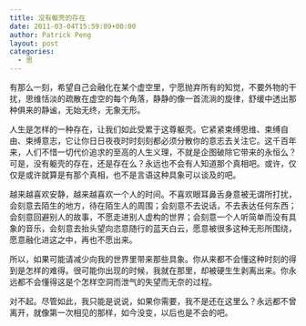 ```yaml
---
title: 没有躯壳的存在
date: 2011-03-04T15:59:09+00:00
author: Patrick Peng
layout: post
categories:
  - 思
---
```

有那么一刻，希望自己会融化在某个虚空里，宁愿抛弃所有的知觉，不要外物的干扰，思维恬淡的疏散在虚空的每个角落，静静的像一首流淌的旋律，舒缓中透出那种俱来的静谧，无始无终，无象无形。

人生是怎样的一种存在，让我们如此受累于这尊躯壳。它紧紧束缚思维、束缚自由、束缚意志，它让你日日夜夜时时刻刻都必须分散你的意志去关注它。这千百年来，人们不惜一切代价追求的至高的人生义理，不就是企图破除它带来的永恒么？可是，没有躯壳的存在，还是存在么？永远也不会有人知道那个真相吧。或许，仅仅是或许就算是有那个真相，也不是言语这种具象可以谈及的吧。

越来越喜欢安静，越来越喜欢一个人的时间。不喜欢眼耳鼻舌身意被无谓所打扰，会刻意去陌生的地方，待在陌生人的周围；会刻意不去说话，不去表达任何东西；会刻意回避别人的故事，不愿走进别人虚构的世界；会刻意一个人听简单而没有具象的音乐，会刻意去抬头望向恣意随行的蓝天白云，愿意被很多这种无形所围绕，愿意融化进这之中，再也不愿出来。

所以，如果可能请减少向我的世界里带来那些具象。你从来都不会懂这种时刻的得到是怎样的难得。很可能你出现的时候，我就在那里，却被硬生生剥离出来。你永远都不会懂得这是个怎样空洞而泄气的失望而无奈的过程。

对不起。尽管如此，我只能是说说，如果你需要，我不是还在这里么？永远都不曾离开，就像第一次相见的那样，如今没变，以后也是不会的吧。
